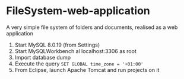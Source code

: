 # FileSystem-web-application
A very simple file system of folders and documents, realised as a web application

1. Start MySQL 8.0.19 (from Settings)
2. Start MySQLWorkbench al localhost:3306 as root
3. Import database dump
4. Execute the query  `SET GLOBAL time_zone = '+01:00'`
5. From Eclipse, launch Apache Tomcat and run projects on it
